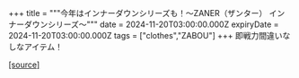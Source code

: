 +++
title = """今年はインナーダウンシリーズも！～ZANER（ザンター） インナーダウンシリーズ～"""
date = 2024-11-20T03:00:00.000Z
expiryDate = 2024-11-20T03:00:00.000Z
tags = ["clothes","ZABOU"]
+++
即戦力間違いなしなアイテム！

[[source]](https://zabou.org/2024/11/20/313066/)
